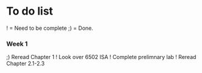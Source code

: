 # To do list

! = Need to be complete 
;) = Done.

### Week 1 
;) Reread Chapter 1
! Look over 6502 ISA
! Complete prelimnary lab
! Reread Chapter 2.1-2.3 

